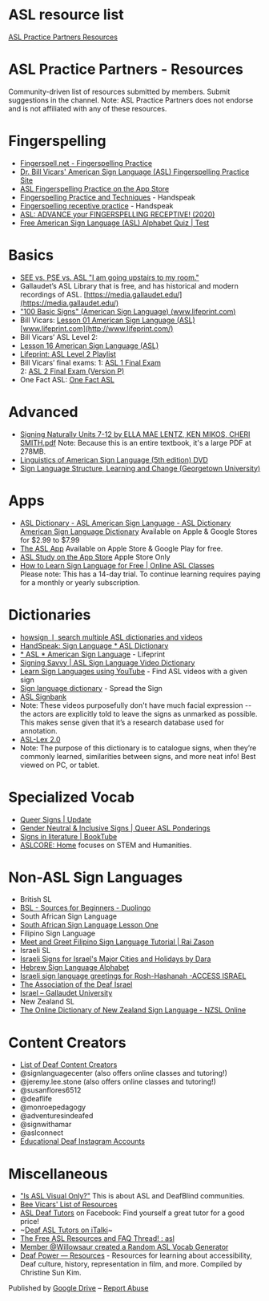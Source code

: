 # ASL resource list
[ASL Practice Partners Resources](https://docs.google.com/document/d/e/2PACX-1vTWNgHh8d0CIyz5o66JPdcv8qyXd2XfPzefeK7wy1p2jx911kfK49ScstCd269JxSjaHQlIElLkrfeh/pub)

# ASL Practice Partners - Resources
Community-driven list of resources submitted by members. Submit suggestions in the  channel. Note: ASL Practice Partners does not endorse and is not affiliated with any of these resources.
# Fingerspelling
*  [Fingerspell.net - Fingerspelling Practice](http://fingerspell.net/)  
*  [Dr. Bill Vicars' American Sign Language (ASL) Fingerspelling Practice Site](https://asl.ms/) 
*  [‎ASL Fingerspelling Practice on the App Store](https://apps.apple.com/us/app/asl-fingerspelling-practice/id1503242863)  
*  [Fingerspelling Practice and Techniques](https://www.handspeak.com/learn/index.php?id=213)  - Handspeak
*  [Fingerspelling receptive practice](https://www.handspeak.com/spell/practice/)  - Handspeak 
*  [ASL: ADVANCE your FINGERSPELLING RECEPTIVE! (2020)](https://www.youtube.com/watch?v=MtRCE9HafHQ)  
*  [Free American Sign Language (ASL) Alphabet Quiz | Test](https://testyourlanguage.com/asl-alphabet-quiz)  
# Basics
*  [SEE vs. PSE vs. ASL "I am going upstairs to my room."](https://www.youtube.com/watch?v=7ouO1gkZAiI)  
* Gallaudet’s ASL Library that is free, and has historical and modern recordings of ASL.  [https://media.gallaudet.edu/](https://media.gallaudet.edu/)   
*  ["100 Basic Signs" (American Sign Language) (www.lifeprint.com)](https://www.youtube.com/watch?v=ianCxd71xIo)  
* Bill Vicars:    [Lesson 01 American Sign Language (ASL)](http://www.lifeprint.com/asl101/lessons/lesson01.htm)  [www.lifeprint.com](http://www.lifeprint.com/) 
* Bill Vicars’ ASL Level 2: 
*  [Lesson 16 American Sign Language (ASL)](https://www.lifeprint.com/asl101/lessons/lesson16.htm)  
*  [Lifeprint: ASL Level 2 Playlist](https://youtube.com/playlist?list=PL6akqFwEeSpiVx2wFa2zMI_JmK7oIHRC1)  
* Bill Vicars’ final exams: 1:  [ASL 1 Final Exam](https://www.youtube.com/watch?v=Yz11o3Vw4dE)  
2:  [ASL 2 Final Exam (Version P)](https://www.youtube.com/watch?v=DbUQIU3EzvI)  
* One Fact ASL:  [One Fact ASL](https://www.youtube.com/channel/UCLULAdF1-hor45QMG5DsjXQ) 
# Advanced
*  [Signing Naturally Units 7-12 by ELLA MAE LENTZ, KEN MIKOS, CHERI SMITH.pdf](https://drive.google.com/file/d/14tlO7DWrQB6bgmaAeQx5X45n60R5Nt0H/view?usp=sharing)  Note: Because this is an entire textbook, it's a large PDF at 278MB. 
*  [Linguistics of American Sign Language (5th edition) DVD](https://www.youtube.com/playlist?list=PLj06bPbAU0PqBHawkYzQR4AOQO9OInHWO)  
*  [Sign Language Structure, Learning and Change (Georgetown University)](https://www.edx.org/course/sign-language-structure-learning-and-change) 
# Apps
*  [ASL Dictionary - ASL American Sign Language - ASL Dictionary American Sign Language Dictionary](https://www.asl-dictionary.com/)  Available on Apple & Google Stores for $2.99 to $7.99
*  [The ASL App](https://theaslapp.com/)  Available on Apple Store & Google Play for free.
*  [‎ASL Study on the App Store](https://apps.apple.com/us/app/asl-study/id1483567062)  Apple Store Only
*  [How to Learn Sign Language for Free | Online ASL Classes](https://takelessons.com/live/american-sign-language)  
Please note: This has a 14-day trial. To continue learning requires paying for a monthly or yearly subscription.
# Dictionaries
*  [howsign ❘ search multiple ASL dictionaries and videos](https://howsign.app/)  
*  [HandSpeak: Sign Language * ASL Dictionary](https://www.handspeak.com/) 
*  [* ASL * American Sign Language](https://www.lifeprint.com/)  - Lifeprint
*  [Signing Savvy | ASL Sign Language Video Dictionary](https://www.signingsavvy.com/) 
*  [Learn Sign Languages using YouTube](https://youglish.com/signlanguage)  - Find ASL videos with a given sign
*  [Sign language dictionary](https://spreadthesign.com/en.us/search/)  - Spread the Sign
*  [ASL Signbank](https://aslsignbank.haskins.yale.edu/) 
* Note: These videos purposefully don't have much facial expression -- the actors are explicitly told to leave the signs as unmarked as possible. This makes sense given that it’s a research database used for annotation.
*  [ASL-Lex 2.0](https://asl-lex.org/visualization/)  
* Note: The purpose of this dictionary is to catalogue signs, when they’re commonly learned, similarities between signs, and more neat info! Best viewed on PC, or tablet. 
# Specialized Vocab
*  [Queer Signs | Update](https://youtu.be/tg6NYev-xp8)  
*  [Gender Neutral & Inclusive Signs | Queer ASL Ponderings](https://youtu.be/sv_gRXrY558)  
*  [Signs in literature | BookTube](https://youtu.be/l42omYV4ReQ)  
*  [ASLCORE: Home](https://aslcore.org/)  focuses on STEM and Humanities.
# Non-ASL Sign Languages
* British SL
*  [BSL - Sources for Beginners - Duolingo](https://forum.duolingo.com/comment/30375763/BSL-Sources-for-Beginners)  
* South African Sign Language
*  [South African Sign Language Lesson One](https://www.youtube.com/watch?v=5fGXrorf4f8)  
* Filipino Sign Language
*  [Meet and Greet Filipino Sign Language Tutorial | Rai Zason](https://youtu.be/0aeMv3ihAA4)  
* Israeli SL
*  [Israeli Signs for Israel's Major Cities and Holidays by Dara](https://www.youtube.com/watch?v=WbWJ-o9cH6M)  
*  [Hebrew Sign Language Alphabet](https://www.youtube.com/watch?v=Y_9sY1P6UxM)  
*  [Israeli sign language greetings for Rosh-Hashanah -ACCESS ISRAEL](https://www.youtube.com/watch?v=6mJNMhLJ4s8)  
*  [The Association of the Deaf Israel](https://www.deaf-israel.org.il/blank-cujin) 
*  [Israel – Gallaudet University](https://www.gallaudet.edu/office-of-international-affairs/international-relations/world-deaf-information-resource/deaf-orgs/local-orgs/israel)  
* New Zealand SL
*  [The Online Dictionary of New Zealand Sign Language - NZSL Online](https://www.nzsl.nz/)  
# Content Creators
*  [List of Deaf Content Creators](https://discordapp.com/channels/729838318963130449/729849416990589061/825229687302651934)  
* @signlanguagecenter (also offers online classes and tutoring!)
* @jeremy.lee.stone (also offers online classes and tutoring!) 
* @susanflores6512
* @deaflife
* @monroepedagogy
* @adventuresindeafed
* @signwithamar
* @aslconnect
*  [Educational Deaf Instagram Accounts](https://www.instagram.com/p/CK2CVi0Auax/?igshid=19hd0n2mayea2) 
# Miscellaneous
*  ["Is ASL Visual Only?"](https://youtu.be/8pzmkFKKwn8)  This is about ASL and DeafBlind communities.
*  [Bee Vicars' List of Resources](https://m.facebook.com/story.php?story_fbid=10220212404434927&id=1071662560&sfnsn=mo&extid=jK6O2tdfCymJSrhU)  
*  [ASL Deaf Tutors](https://www.facebook.com/groups/475929153177026/?ref=share)  on Facebook: Find yourself a great tutor for a good price!
* ~[Deaf ASL Tutors on iTalki](https://www.italki.com/teachers/signlanguage(american)?page=1)~ 
*  [The Free ASL Resources and FAQ Thread! : asl](https://www.reddit.com/r/asl/comments/5xrtiu/the_free_asl_resources_and_faq_thread/?utm_source=share&utm_medium=ios_app&utm_name=iossmf)  
*  [Member @Willowsaur created a Random ASL Vocab Generator](https://discord.com/channels/729838318963130449/729849416990589061/838545505490305045)  
*  [Deaf Power — Resources](https://deafpower.me/resources/)  - Resources for learning about accessibility, Deaf culture, history, representation in film, and more. Compiled by Christine Sun Kim.

Published by  [Google Drive](https://docs.google.com/) – [Report Abuse](https://docs.google.com/u/0/abuse?id=AKkXjoyMRlARblA9tE--OQTUI0U5YtC_jXa5PLVhOP7b0GC51i-VNcbvew8S97Jt16ijHvF92d8R777rBWPo-sM:0) 
